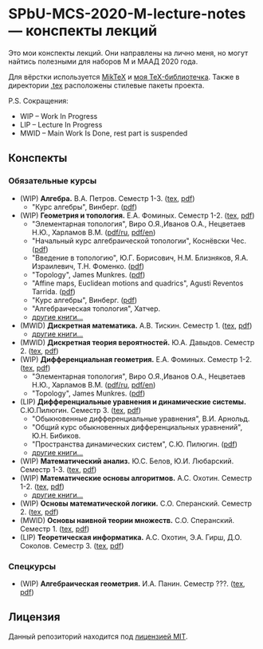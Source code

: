 # SPbU-MCS-2020-M-lecture-notes &mdash; конспекты лекций
Это мои конспекты лекций. Они направлены на лично меня, но могут найтись полезными для наборов М и МААД 2020 года.

Для вёрстки используется [MikTeX](https://miktex.org/) и [моя TeX-библиотечка](https://github.com/lounres/TeX-libs). Также в директории [.tex](.tex) расположены стилевые пакеты проекта.

P.S. Сокращения:
- WIP &ndash; Work In Progress
- LIP &ndash; Lecture In Progress
- MWID &ndash; Main Work Is Done, rest part is suspended

## Конспекты

### Обязательные курсы

- (WIP) **Алгебра.** В.А. Петров. Семестр 1-3. ([tex](Алгебра/Algebra.tex), [pdf](Алгебра/Algebra.pdf))
    - "Курс алгебры", Винберг. ([pdf](Алгебра/книги/Курс%20алгебры.%20Винберг.pdf))
- (WIP) **Геометрия и топология.** Е.А. Фоминых. Семестр 1-2. ([tex](ГиТ/GaT.tex), [pdf](ГиТ/GaT.pdf))
    - "Элементарная топология", Виро О.Я.,Иванов О.А., Нецветаев Н.Ю., Харламов В.М. ([pdf/ru](ГиТ/книги/Элементарная%20топология.%20Виро,%20Иванов,%20Нецветаев,%20Харламов.pdf), [pdf/en](ГиТ/книги/Elementary%20Topology%20Problem%20Textbook.%20Viro,%20Ivanov,%20Netsvetaev,%20Kharlamov.pdf))
    - "Начальный курс алгебраической топологии", Коснёвски Чес. ([pdf](ГиТ/книги/Начальный%20курс%20Алгебраической%20Топологии.%20Коснёвски.pdf))
    - "Введение в топологию", Ю.Г. Борисович, Н.М. Близняков, Я.А. Израилевич, Т.Н. Фоменко. ([pdf](ГиТ/книги/Введение%20в%20топологию.%20Борисович,%20Близняков,%20Израилевич,%20Фоменко.pdf))
    - "Topology", James Munkres. ([pdf](ГиТ/книги/Topology.%20Munkres.pdf))
    - "Affine maps, Euclidean motions and quadrics", Agusti Reventos Tarrida. ([pdf](ГиТ/книги/Affine%20Maps,%20Euclid%20Motions%20and%20Quadrics.%20Tarrida.pdf))
    - "Курс алгебры", Винберг. ([pdf](ГиТ/книги/Курс%20алгебры.%20Винберг.pdf))
    - "Алгебраическая топология", Хатчер.
    - [другие книги...](ГиТ/книги/)
- (MWID) **Дискретная математика.** А.В. Тискин. Семестр 1. ([tex](ДисМат/DM.tex), [pdf](ДисМат/DM.pdf))
    - [другие книги...](ДисМат/книги/)
- (MWID) **Дискретная теория вероятностей.** Ю.А. Давыдов. Семестр 2. ([tex](ДТВ/DPT.tex), [pdf](ДТВ/DPT.pdf))
- (WIP) **Дифференциальная геометрия.** Е.А. Фоминых. Семестр 1-2. ([tex](ДГ/DG.tex), [pdf](ДГ/DG.pdf))
    - "Элементарная топология", Виро О.Я.,Иванов О.А., Нецветаев Н.Ю., Харламов В.М. ([pdf/ru](ДГ/книги/Элементарная%20топология.%20Виро,%20Иванов,%20Нецветаев,%20Харламов.pdf), [pdf/en](ДГ/книги/Elementary%20Topology%20Problem%20Textbook.%20Viro,%20Ivanov,%20Netsvetaev,%20Kharlamov.pdf))
    - "Topology", James Munkres. ([pdf](ДГ/книги/Topology.%20Munkres.pdf))
- (LIP) **Дифференциальные уравнения и динамические системы.** С.Ю.Пилюгин. Семестр 3. ([tex](ДУиДС/DEaDS.tex), [pdf](ДУиДС/DEaDS.pdf))
    - "Обыкновенные дифференциальные уравнения", В.И. Арнольд.
    - "Общий курс обыкновенных дифференциальных уравнений", Ю.Н. Бибиков.
    - "Пространства динамических систем", С.Ю. Пилюгин. ([pdf](ДУиДС/книги/Пространства%20динамических%20систем.%20Пилюгин.pdf))
    - [другие книги...](ГиТ/книги/)
- (WIP) **Математический анализ.** Ю.С. Белов, Ю.И. Любарский. Семестр 1-3. ([tex](МатАн/MA.tex), [pdf](МатАн/MA.pdf))
- (WIP) **Математические основы алгоритмов.** А.С. Охотин. Семестр 1-2. ([tex](МатАлг/MAlg.tex), [pdf](МатАлг/MAlg.pdf))
    - [другие книги...](МатАлг/книги/)
- (WIP) **Основы математической логики.** С.О. Сперанский. Семестр 2. ([tex](ОМЛ/ML.tex), [pdf](ОМЛ/ML.pdf))
- (MWID) **Основы наивной теории множеств.** С.О. Сперанский. Семестр 1. ([tex](НТМ/ST.tex), [pdf](НТМ/ST.pdf))
- (LIP) **Теоретическая информатика.** А.С. Охотин, Э.А. Гирш, Д.О. Соколов. Семестр 3. ([tex](ТИ/TI.tex), [pdf](ТИ/TI.pdf))

### Спецкурсы

- (WIP) **Алгебраическая геометрия.** И.А. Панин. Семестр ???. ([tex](Алгебра/Algebra.tex), [pdf](Алгебра/Algebra.pdf))

## Лицензия

Данный репозиторий находится под [лицензией MIT](LICENSE).
